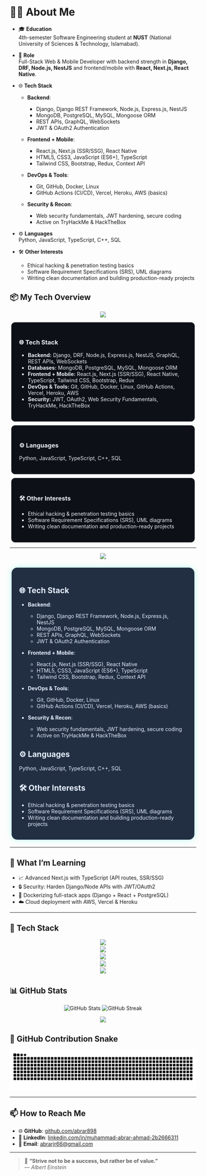 <!--
  ╔════════════════════════════════════════════════════════════════╗
  ║                                                                ║
  ║    Hello there! 👋 I’m Muhammad Abrar Ahmad, a 4th-semester     ║
  ║    Software Engineering student at NUST.                       ║
  ║    I specialize in full-stack web development with Django,     ║
  ║    Node.js/Express, and React/Next.js. I love building         ║
  ║    scalable backend services and intuitive cross-platform UIs. ║
  ║                                                                ║
  ╚════════════════════════════════════════════════════════════════╝
-->

# 👨‍💻 About Me
- 🎓 **Education**  
  4th-semester Software Engineering student at **NUST** (National University of Sciences & Technology, Islamabad).

- 💼 **Role**  
  Full-Stack Web & Mobile Developer with backend strength in **Django, DRF, Node.js, NestJS** and frontend/mobile with **React, Next.js, React Native**.

- 🌐 **Tech Stack**  
  - **Backend**:  
    - Django, Django REST Framework, Node.js, Express.js, NestJS  
    - MongoDB, PostgreSQL, MySQL, Mongoose ORM  
    - REST APIs, GraphQL, WebSockets  
    - JWT & OAuth2 Authentication  

  - **Frontend + Mobile**:  
    - React.js, Next.js (SSR/SSG), React Native  
    - HTML5, CSS3, JavaScript (ES6+), TypeScript  
    - Tailwind CSS, Bootstrap, Redux, Context API  

  - **DevOps & Tools**:  
    - Git, GitHub, Docker, Linux  
    - GitHub Actions (CI/CD), Vercel, Heroku, AWS (basics)  

  - **Security & Recon**:  
    - Web security fundamentals, JWT hardening, secure coding  
    - Active on TryHackMe & HackTheBox  

- ⚙️ **Languages**  
  Python, JavaScript, TypeScript, C++, SQL  

- 🛠️ **Other Interests**  
  - Ethical hacking & penetration testing basics  
  - Software Requirement Specifications (SRS), UML diagrams  
  - Writing clean documentation and building production-ready projects



## 📦 My Tech Overview  

<div align="center">

  <!-- Tech Stack Card -->
  <img src="https://img.shields.io/badge/🌐_Tech_Stack-0D1117?style=for-the-badge&logo=github&logoColor=white" />
  <div style="background:#0D1117; color:#E6EDF3; border-radius:10px; padding:20px; margin:10px 0; width:90%; max-width:700px; text-align:left; border:1px solid #30363D;">
    <h3>🌐 Tech Stack</h3>
    <ul>
      <li><b>Backend:</b> Django, DRF, Node.js, Express.js, NestJS, GraphQL, REST APIs, WebSockets</li>
      <li><b>Databases:</b> MongoDB, PostgreSQL, MySQL, Mongoose ORM</li>
      <li><b>Frontend + Mobile:</b> React.js, Next.js (SSR/SSG), React Native, TypeScript, Tailwind CSS, Bootstrap, Redux</li>
      <li><b>DevOps & Tools:</b> Git, GitHub, Docker, Linux, GitHub Actions, Vercel, Heroku, AWS</li>
      <li><b>Security:</b> JWT, OAuth2, Web Security Fundamentals, TryHackMe, HackTheBox</li>
    </ul>
  </div>

  <!-- Languages Card -->
  <div style="background:#0D1117; color:#E6EDF3; border-radius:10px; padding:20px; margin:10px 0; width:90%; max-width:700px; text-align:left; border:1px solid #30363D;">
    <h3>⚙️ Languages</h3>
    <p>Python, JavaScript, TypeScript, C++, SQL</p>
  </div>

  <!-- Other Interests Card -->
  <div style="background:#0D1117; color:#E6EDF3; border-radius:10px; padding:20px; margin:10px 0; width:90%; max-width:700px; text-align:left; border:1px solid #30363D;">
    <h3>🛠️ Other Interests</h3>
    <ul>
      <li>Ethical hacking & penetration testing basics</li>
      <li>Software Requirement Specifications (SRS), UML diagrams</li>
      <li>Writing clean documentation and production-ready projects</li>
    </ul>
  </div>

</div>

---
<div align="center">

  <img src="https://img.shields.io/badge/-Portfolio-black?style=for-the-badge&logo=github&logoColor=white" />

  <div style="background: rgba(10, 25, 47, 0.9); border-radius: 15px; padding: 20px; width: 90%; max-width: 700px; margin: 20px auto; color: #E6F1FF; box-shadow: 0px 0px 15px rgba(100, 255, 218, 0.5); backdrop-filter: blur(10px); text-align: left;">

  ## 🌐 Tech Stack  
  - **Backend**:  
    - Django, Django REST Framework, Node.js, Express.js, NestJS  
    - MongoDB, PostgreSQL, MySQL, Mongoose ORM  
    - REST APIs, GraphQL, WebSockets  
    - JWT & OAuth2 Authentication  

  - **Frontend + Mobile**:  
    - React.js, Next.js (SSR/SSG), React Native  
    - HTML5, CSS3, JavaScript (ES6+), TypeScript  
    - Tailwind CSS, Bootstrap, Redux, Context API  

  - **DevOps & Tools**:  
    - Git, GitHub, Docker, Linux  
    - GitHub Actions (CI/CD), Vercel, Heroku, AWS (basics)  

  - **Security & Recon**:  
    - Web security fundamentals, JWT hardening, secure coding  
    - Active on TryHackMe & HackTheBox  

  ## ⚙️ Languages  
  Python, JavaScript, TypeScript, C++, SQL  

  ## 🛠️ Other Interests  
  - Ethical hacking & penetration testing basics  
  - Software Requirement Specifications (SRS), UML diagrams  
  - Writing clean documentation and building production-ready projects  

  </div>
</div>

---

## 🎯 What I’m Learning
- 📈 Advanced Next.js with TypeScript (API routes, SSR/SSG)  
- 🔒 Security: Harden Django/Node APIs with JWT/OAuth2  
- 🐳 Dockerizing full-stack apps (Django + React + PostgreSQL)  
- ☁️ Cloud deployment with AWS, Vercel & Heroku  


---
## 🚀 Tech Stack

<p align="center">
  <img src="https://skillicons.dev/icons?i=python,django,fastapi,nodejs,express,nestjs,graphql" height="50" />
  <br/>
  <img src="https://skillicons.dev/icons?i=javascript,typescript,react,nextjs,reactnative" height="50" />
  <br/>
  <img src="https://skillicons.dev/icons?i=mongodb,postgresql,mysql" height="50" />
  <br/>
  <img src="https://skillicons.dev/icons?i=html,css,tailwind,bootstrap" height="50" />
  <br/>
  <img src="https://skillicons.dev/icons?i=linux,docker,git,github,aws,heroku,vercel" height="50" />
</p>


## 📊 GitHub Stats
<p align="center">
  <img src="https://github-readme-stats.vercel.app/api?username=abrar898&show_icons=true&theme=radical" alt="GitHub Stats" height="180"/>
  <img src="https://github-readme-streak-stats.herokuapp.com/?user=abrar898&theme=radical" alt="GitHub Streak" height="180"/>
</p>

<p align="center">
  <img src="https://github-readme-stats.vercel.app/api/top-langs/?username=abrar898&layout=compact&theme=radical" height="180"/>
</p>


## 🐍 GitHub Contribution Snake
<p align="center">
  <img src="https://raw.githubusercontent.com/abrar898/abrar898/output/snake.svg" alt="snake animation" />
</p>

---
## 📫 How to Reach Me
- 🌐 **GitHub**: [github.com/abrar898](https://github.com/abrar898)  
- 💼 **LinkedIn**: [linkedin.com/in/muhammad-abrar-ahmad-2b2666311](https://www.linkedin.com/in/muhammad-abrar-ahmad-2b2666311/)  
- 📧 **Email**: abrarjr66@gmail.com  

---

> 💬 **“Strive not to be a success, but rather be of value.”**  
> — *Albert Einstein*

